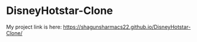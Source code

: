 # DisneyHotstar-Clone
My project link is here:
https://shagunsharmacs22.github.io/DisneyHotstar-Clone/

 
